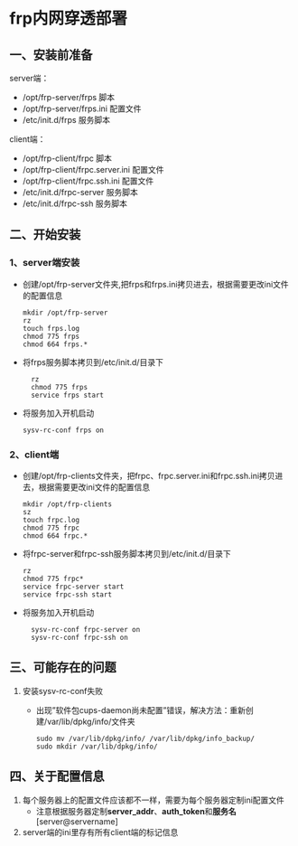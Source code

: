 # frp内网穿透部署

## 一、安装前准备

server端：

- /opt/frp-server/frps 脚本
- /opt/frp-server/frps.ini 配置文件
- /etc/init.d/frps 服务脚本

client端：

- /opt/frp-client/frpc 脚本
- /opt/frp-client/frpc.server.ini 配置文件
- /opt/frp-client/frpc.ssh.ini 配置文件
- /etc/init.d/frpc-server 服务脚本
- /etc/init.d/frpc-ssh 服务脚本

## 二、开始安装

### 1、server端安装

- 创建/opt/frp-server文件夹,把frps和frps.ini拷贝进去，根据需要更改ini文件的配置信息

  ```shell
  mkdir /opt/frp-server
  rz
  touch frps.log
  chmod 775 frps
  chmod 664 frps.*
  ```

- 将frps服务脚本拷贝到/etc/init.d/目录下

  ```shell
    rz
    chmod 775 frps
    service frps start
  ```

- 将服务加入开机启动

  ```shell
  sysv-rc-conf frps on
  ```

### 2、client端

- 创建/opt/frp-clients文件夹，把frpc、frpc.server.ini和frpc.ssh.ini拷贝进去，根据需要更改ini文件的配置信息 

  ```shell
  mkdir /opt/frp-clients
  sz
  touch frpc.log
  chmod 775 frpc
  chmod 664 frpc.*
  ```

- 将frpc-server和frpc-ssh服务脚本拷贝到/etc/init.d/目录下 

  ```shell
  rz
  chmod 775 frpc*
  service frpc-server start
  service frpc-ssh start
  ```

- 将服务加入开机启动

  ```shell
    sysv-rc-conf frpc-server on
    sysv-rc-conf frpc-ssh on
  ```

## 三、可能存在的问题

1. 安装sysv-rc-conf失败

   - 出现”软件包cups-daemon尚未配置”错误，解决方法：重新创建/var/lib/dpkg/info/文件夹

     ```shell
     sudo mv /var/lib/dpkg/info/ /var/lib/dpkg/info_backup/
     sudo mkdir /var/lib/dpkg/info/
     ```

## 四、关于配置信息

1. 每个服务器上的配置文件应该都不一样，需要为每个服务器定制ini配置文件
   - 注意根据服务器定制**server_addr**、**auth_token**和**服务名**[server@servername]
2. server端的ini里存有所有client端的标记信息